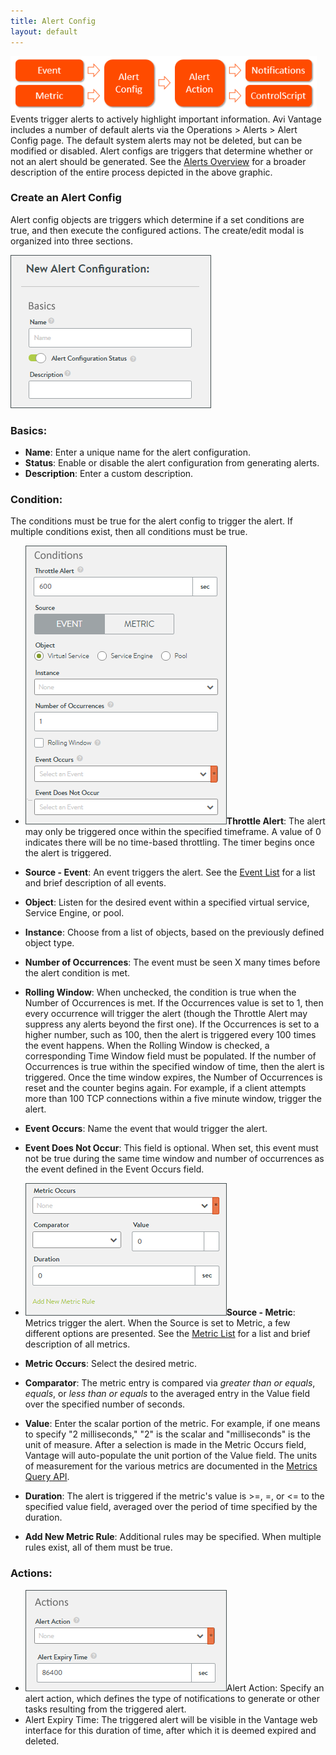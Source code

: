 ```yaml
---
title: Alert Config
layout: default
---
```

<a href="img/Alert-Workflow.png"><img class=" wp-image-8402 alignright" src="img/Alert-Workflow.png" alt="Alert Workflow" width="490" height="89"></a>Events trigger alerts to actively highlight important information. Avi Vantage includes a number of default alerts via the Operations &gt; Alerts &gt; Alert Config page. The default system alerts may not be deleted, but can be modified or disabled. Alert configs are triggers that determine whether or not an alert should be generated. See the <a href="/docs/16.2.2/alerts-overview">Alerts Overview</a> for a broader description of the entire process depicted in the above graphic.

### Create an Alert Config

Alert config objects are triggers which determine if a set conditions are true, and then execute the configured actions. The create/edit modal is organized into three sections.

<a href="img/AlertConfig-1.png"><img class="size-full wp-image-7490 alignright" src="img/AlertConfig-1.png" alt="AlertConfig-1" width="321" height="245"></a>

### Basics:

* **Name**: Enter a unique name for the alert configuration.
* **Status**: Enable or disable the alert configuration from generating alerts.
* **Description**: Enter a custom description. 

 

### Condition:

The conditions must be true for the alert config to trigger the alert. If multiple conditions exist, then all conditions must be true.

* <a href="img/AlertConfig-2.png"><img class="size-full wp-image-7491 alignright" src="img/AlertConfig-2.png" alt="AlertConfig-2" width="322" height="446"></a>**Throttle Alert**: The alert may only be triggered once within the specified timeframe. A value of 0 indicates there will be no time-based throttling. The timer begins once the alert is triggered.
* **Source - Event**: An event triggers the alert.  See the <a href="/docs/16.2.2/events-list">Event List</a> for a list and brief description of all events.
* **Object**: Listen for the desired event within a specified virtual service, Service Engine, or pool.
* **Instance**: Choose from a list of objects, based on the previously defined object type.
* **Number of Occurrences**: The event must be seen X many times before the alert condition is met.
* **Rolling Window**: When unchecked, the condition is true when the Number of Occurrences is met. If the Occurrences value is set to 1, then every occurrence will trigger the alert (though the Throttle Alert may suppress any alerts beyond the first one). If the Occurrences is set to a higher number, such as 100, then the alert is triggered every 100 times the event happens. When the Rolling Window is checked, a corresponding Time Window field must be populated. If the number of Occurrences is true within the specified window of time, then the alert is triggered. Once the time window expires, the Number of Occurrences is reset and the counter begins again. For example, if a client attempts more than 100 TCP connections within a five minute window, trigger the alert.

* **Event Occurs**: Name the event that would trigger the alert.
* **Event Does Not Occur**: This field is optional. When set, this event must not be true during the same time window and number of occurrences as the event defined in the Event Occurs field. 

 

* **<a href="img/AlertConfig-3.png"><img class="size-full wp-image-7492 alignright" src="img/AlertConfig-3.png" alt="AlertConfig-3" width="322" height="212"></a>Source - Metric**:  Metrics trigger the alert. When the Source is set to Metric, a few different options are presented. See the <a href="/docs/16.2.2/metrics-list">Metric List</a> for a list and brief description of all metrics.
* **Metric Occurs**:  Select the desired metric.
* **Comparator**: The metric entry is compared via *greater than or equals*, *equals*, or *less than or equals* to the averaged entry in the Value field over the specified number of seconds.
* **Value**: Enter the scalar portion of the metric. For example, if one means to specify "2 milliseconds," "2" is the scalar and "milliseconds" is the unit of measure. After a selection is made in the Metric Occurs field, Vantage will auto-populate the unit portion of the Value field. The units of measurement for the various metrics are documented in the <a href="/docs/16.2.2/api-guide/metrics_query.html">Metrics Query API</a>.
* **Duration**: The alert is triggered if the metric's value is &gt;=, =, or &lt;= to the specified value field, averaged over the period of time specified by the duration.
* **Add New Metric Rule**: Additional rules may be specified. When multiple rules exist, all of them must be true. 

 

### Actions:

* <a href="img/AlertConfig-4.png"><img class="size-full wp-image-7493 alignright" src="img/AlertConfig-4.png" alt="AlertConfig-4" width="322" height="162"></a>Alert Action: Specify an alert action, which defines the type of notifications to generate or other tasks resulting from the triggered alert.
* Alert Expiry Time: The triggered alert will be visible in the Vantage web interface for this duration of time, after which it is deemed expired and deleted. 

 

 
